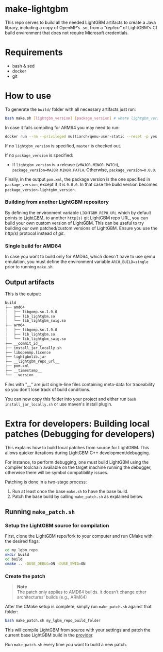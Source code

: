 # make-lightgbm

This repo serves to build all the needed LightGBM artifacts to create a Java library, including a copy of OpenMP's .so, from a *"replica"* of LightGBM's CI build environment that does not require Microsoft credentials.

# Requirements

- bash & sed
- docker
- git

# How to use

To generate the `build/` folder with all necessary artifacts just run:

```bash
bash make.sh [lightgbm_version] [package_version] # where lightgbm_version is any of (commit_id, tag, branch)
```

In case it fails compiling for ARM64 you may need to run:
```bash
docker run --rm --privileged multiarch/qemu-user-static --reset -p yes
```

If no `lightgbm_version` is specified, `master` is checked out.

If no `package_version` is specified:
 - If `lightgbm_version` is a release (`vMAJOR.MINOR.PATCH`), `package_version=MAJOR.MINOR.PATCH`.
 Otherwise, `package_version=0.0.0`.
 
Finally, in the output `pom.xml`, the package version is the one specified in `package_version`, except if it is `0.0.0`. In that case the build version becomes `package_version-lightgbm_version`.

### Building from another LightGBM repository

By defining the environment variable `LIGHTGBM_REPO_URL` which by default points to [LightGBM](https://github.com/microsoft/LightGBM), to another `http(s)` git LightGBM repo URL, you can build your own custom version of LightGBM. This can be useful to try building our own patched/custom versions of LightGBM. Ensure you use the _http(s)_ protocol instead of _git_.

### Single build for AMD64

In case you want to build only for AMD64, which doesn't have to use qemu emulation, you must define the environment variable `ARCH_BUILD=single` prior to running `make.sh`.

## Output artifacts

This is the output:
```bash
build
├── amd64
│   ├── libgomp.so.1.0.0
│   ├── lib_lightgbm.so
│   └── lib_lightgbm_swig.so
├── arm64
│   ├── libgomp.so.1.0.0
│   ├── lib_lightgbm.so
│   └── lib_lightgbm_swig.so
├── __commit_id__
├── install_jar_locally.sh
├── libopenmp.licence
├── lightgbmlib.jar
├── __lightgbm_repo_url__
├── pom.xml
├── __timestamp__
└── __version__
```

Files with "__" are just single-line files containing meta-data for traceability so you don't lose track of build conditions.

You can now copy this folder into your project and either run `bash install_jar_locally.sh` or use maven's install plugin.


# Extra for developers: Building local patches (Debugging for developers)

This explains how to build local patches from source for LightGBM. This allows quicker iterations during LightGBM C++ 
development/debugging. 

For instance, to perform debugging, one must build LightGBM using the compiler toolchain available 
on the target machine running the debugger, otherwise there will be symbol compatibility issues.

Patching is done in a two-stage process:
1. Run at least once the base `make.sh` to have the base build.
2. Patch the base build by calling `make_patch.sh` as explained below.

## Running `make_patch.sh`

### Setup the LightGBM source for compilation

First, clone the LightGBM repo/fork to your computer and run CMake with the desired flags:
```bash
cd my_lgbm_repo
mkdir build
cd build
cmake .. -DUSE_DEBUG=ON -DUSE_SWIG=ON
```

### Create the patch

> **Note**  
The patch only applies to AMD64 builds. It doesn't change other architectures' builds (e.g., ARM64) 

After the CMake setup is complete, simply run `make_patch.sh` against that folder:
```bash
bash make_patch.sh my_lgbm_repo_build_folder
```

This will compile LightGBM from source with your settings and patch the current base LightGBM build in the [provider](https://github.com/feedzai/feedzai-openml-java/tree/master/openml-lightgbm/lightgbm-builder).

Run `make_patch.sh` every time you want to build a new patch.
